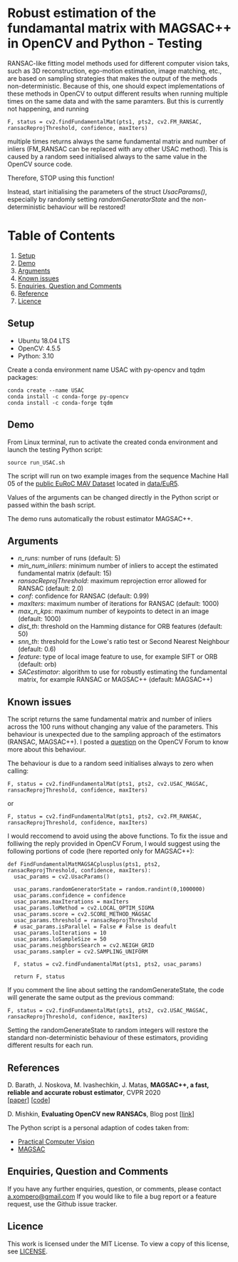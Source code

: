 # Robust estimation of the fundamantal matrix with MAGSAC++ in OpenCV and Python - Testing

RANSAC-like fitting model methods used for different computer vision taks, such as 3D reconstruction, ego-motion estimation, image matching, etc., are based on sampling strategies that makes the output of the methods non-deterministic. Because of this, one should expect implementations of these methods in OpenCV to output different results when running multiple times on the same data and with the same paramters. But this is currently not happening, and running 
```
F, status = cv2.findFundamentalMat(pts1, pts2, cv2.FM_RANSAC, ransacReprojThreshold, confidence, maxIters)
```
multiple times returns always the same fundamental matrix and number of inliers (FM_RANSAC can be replaced with any other USAC method). This is caused by a random seed initialised always to the same value in the OpenCV source code. 

Therefore, STOP using this function!

Instead, start initialising the parameters of the struct _UsacParams()_, especially by randomly setting _randomGeneratorState_ and the non-deterministic behaviour will be restored!


# Table of Contents

1. [Setup](#setup)
2. [Demo](#demo)
3. [Arguments](#arguments)
4. [Known issues](#known-issues)
5. [Enquiries, Question and Comments](#enquiries-question-and-comments)
6. [Reference](#references)
7. [Licence](#licence)


## Setup
* Ubuntu 18.04 LTS
* OpenCV: 4.5.5
* Python: 3.10

Create a conda environment name USAC with py-opencv and tqdm packages:

```
conda create --name USAC
conda install -c conda-forge py-opencv
conda install -c conda-forge tqdm
```

## Demo

From Linux terminal, run to activate the created conda environment and launch the testing Python script:
```
source run_USAC.sh
```

The script will run on two example images from the sequence Machine Hall 05 of the [public EuRoC MAV Dataset](https://projects.asl.ethz.ch/datasets/doku.php?id=kmavvisualinertialdatasets) located in [data/EuR5](data).

Values of the arguments can be changed directly in the Python script or passed within the bash script.

The demo runs automatically the robust estimator MAGSAC++. 


## Arguments
* _n_runs_: number of runs (default: 5)
* _min_num_inliers_: minimum number of inliers to accept the estimated fundamental matrix (default: 15)
* _ransacReprojThreshold_: maximum reprojection error allowed for RANSAC (default: 2.0)
* _conf_: confidence for RANSAC (default: 0.99)
* _maxIters_: maximum number of iterations for RANSAC (default: 1000)
* _max_n_kps_: maximum number of keypoints to detect in an image (default: 1000)
* _dist_th_: threshold on the Hamming distance for ORB features (default: 50)
* _snn_th_: threshold for the Lowe's ratio test or Second Nearest Neighbour (default: 0.6)
* _feature_: type of local image feature to use, for example SIFT or ORB (default: orb)
* _SACestimator_: algorithm to use for robustly estimating the fundamental matrix, for example RANSAC or MAGSAC++ (default: MAGSAC++)

## Known issues

The script returns the same fundamental matrix and number of inliers across the 100 runs without changing any value of the parameters. This behaviour is unexpected due to the sampling approach of the estimators (RANSAC, MAGSAC++). I posted a [question](https://forum.opencv.org/t/ransac-like-estimators-not-random-across-multiple-runs/9086) on the OpenCV Forum to know more about this behaviour. 

The behaviour is due to a random seed initialises always to zero when calling:
```
F, status = cv2.findFundamentalMat(pts1, pts2, cv2.USAC_MAGSAC, ransacReprojThreshold, confidence, maxIters)
```
or
```
F, status = cv2.findFundamentalMat(pts1, pts2, cv2.FM_RANSAC, ransacReprojThreshold, confidence, maxIters)
```

I would reccomend to avoid using the above functions. To fix the issue and folliwing the reply provided in OpenCV Forum, I would suggest using the following portions of code (here reported only for MAGSAC++):
```
def FindFundamentalMatMAGSACplusplus(pts1, pts2, ransacReprojThreshold, confidence, maxIters):
  usac_params = cv2.UsacParams()

  usac_params.randomGeneratorState = random.randint(0,1000000)
  usac_params.confidence = confidence
  usac_params.maxIterations = maxIters
  usac_params.loMethod = cv2.LOCAL_OPTIM_SIGMA
  usac_params.score = cv2.SCORE_METHOD_MAGSAC
  usac_params.threshold = ransacReprojThreshold
  # usac_params.isParallel = False # False is deafult
  usac_params.loIterations = 10
  usac_params.loSampleSize = 50
  usac_params.neighborsSearch = cv2.NEIGH_GRID
  usac_params.sampler = cv2.SAMPLING_UNIFORM

  F, status = cv2.findFundamentalMat(pts1, pts2, usac_params)

  return F, status
```

If you comment the line about setting the randomGenerateState, the code will generate the same output  as the previous command:
```
F, status = cv2.findFundamentalMat(pts1, pts2, cv2.USAC_MAGSAC, ransacReprojThreshold, confidence, maxIters)
```

Setting the randomGenerateState to random integers will restore the standard non-deterministic behaviour of these estimators, providing different results for each run. 

## References

D. Barath, J. Noskova, M. Ivashechkin, J. Matas, **MAGSAC++, a fast, reliable and accurate robust estimator**, CVPR 2020  
[[paper](https://openaccess.thecvf.com/content_CVPR_2020/papers/Barath_MAGSAC_a_Fast_Reliable_and_Accurate_Robust_Estimator_CVPR_2020_paper.pdf)] [[code](https://github.com/danini/magsac)]

D. Mishkin, **Evaluating OpenCV new RANSACs**, Blog post [[link](https://ducha-aiki.github.io/wide-baseline-stereo-blog/2021/05/17/OpenCV-New-RANSACs.html)]


The Python script is a personal adaption of codes taken from:
* [Practical Computer Vision](https://www.programcreek.com/python/?code=PacktPublishing%2FPractical-Computer-Vision%2FPractical-Computer-Vision-master%2FChapter08%2F08_compute_F_mat.py)
* [MAGSAC](https://github.com/danini/magsac/blob/master/examples/example_fundamental_matrix.ipynb)


## Enquiries, Question and Comments

If you have any further enquiries, question, or comments, please contact a.xompero@gmail.com If you would like to file a bug report or a feature request, use the Github issue tracker. 



## Licence

This work is licensed under the MIT License. To view a copy of this license, see [LICENSE](LICENSE).
